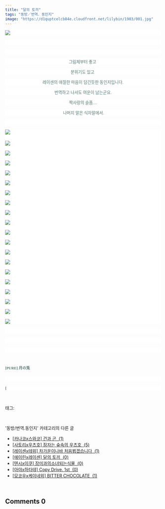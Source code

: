 ```yaml
---
title: "달의 토끼"
tags: "동방／번역．동인지"
image: "https://d1quptcelcb84e.cloudfront.net/lilybin/1903/001.jpg"
---
```

<div class="article">
<div class="area_view">
<p style="text-align: justify; background: white"><img src="{{ site.imgserver8 }}/lilybin/1903/001.jpg"/><span style="color:#557a74; font-family:돋움; font-size:10pt">
</span></p><p style="text-align: justify; background: white"> 
 </p><p style="text-align: center; background: white"> 
 </p><p style="text-align: center; background: white"><span style="color:#557a74; font-family:돋움; font-size:10pt">그림체부터 좋고 
</span></p><p style="text-align: center; background: white"><span style="color:#557a74; font-family:돋움; font-size:10pt">분위기도 있고 
</span></p><p style="text-align: center; background: white"><span style="color:#557a74; font-family:돋움; font-size:10pt">레이센의 애절한 마음이 담긴듯한 동인지입니다.
</span></p><p style="text-align: center; background: white"><span style="color:#557a74; font-family:돋움; font-size:10pt">번역하고 나서도 여운이 남는군요.
</span></p><p style="text-align: center; background: white"><span style="color:#557a74; font-family:돋움; font-size:10pt">짝사랑의 슬픔....
</span></p><p style="text-align: center; background: white"><span style="color:#557a74; font-family:돋움; font-size:10pt"> 나머지 말은 식자말에서.
</span></p><p style="text-align: justify; background: white"> 
 </p><p style="text-align: justify; background: white"><img src="{{ site.imgserver8 }}/lilybin/1903/002.jpg"/><span style="font-family:돋움; font-size:10pt"><span style="color:black"><br/><br/><img src="{{ site.imgserver8 }}/lilybin/1903/003.jpg"/><br/><br/><img src="{{ site.imgserver8 }}/lilybin/1903/004.jpg"/><br/><br/><img src="{{ site.imgserver8 }}/lilybin/1903/005.jpg"/><br/><br/><img src="{{ site.imgserver8 }}/lilybin/1903/006.jpg"/><br/><br/><img src="{{ site.imgserver8 }}/lilybin/1903/007.jpg"/><br/><br/><img src="{{ site.imgserver8 }}/lilybin/1903/008.jpg"/><br/><br/><img src="{{ site.imgserver8 }}/lilybin/1903/009.jpg"/><br/><br/><img src="{{ site.imgserver8 }}/lilybin/1903/010.jpg"/><br/><br/><img src="{{ site.imgserver8 }}/lilybin/1903/011.jpg"/><br/><br/><img src="{{ site.imgserver8 }}/lilybin/1903/012.jpg"/><br/><br/><img src="{{ site.imgserver8 }}/lilybin/1903/013.jpg"/><br/><br/><img src="{{ site.imgserver8 }}/lilybin/1903/014.jpg"/><br/><br/><img src="{{ site.imgserver8 }}/lilybin/1903/015.jpg"/><br/><br/><img src="{{ site.imgserver8 }}/lilybin/1903/016.jpg"/><br/><br/><img src="{{ site.imgserver8 }}/lilybin/1903/017.jpg"/><br/><br/><img src="{{ site.imgserver8 }}/lilybin/1903/018.jpg"/><br/><br/><img src="{{ site.imgserver8 }}/lilybin/1903/019.jpg"/><br/><br/><img src="{{ site.imgserver8 }}/lilybin/1903/020.jpg"/><br/><br/><img src="{{ site.imgserver8 }}/lilybin/1903/021.jpg"/></span><span style="color:#557a74">
</span></span></p><p style="text-align: justify; background: white">
 </p><p style="text-align: justify; background: white">
 </p><p style="text-align: justify; background: white">
 </p><p style="text-align: justify; background: white"></p><h1><span style="color:#557a74; font-family:돋움"><span style="font-size:9pt">[PURE] 月の兎</span><span style="font-size:24pt">
</span></span></h1><p></p><p style="text-align: justify; background: white">
 </p><p style="text-align: justify; background: white"><span style="color:#557a74; font-family:돋움; font-size:10pt"><strong>[</strong>
</span></p>
</div></div><br/>
<div class="tagTrail">
<p>태그: </p>
<ul>
</ul>
</div><br/>
<div class="another">
<p>'동방/번역.동인지' 카테고리의 다른 글</p>
<ul>
<li><a href="/lilybin_1906">
[카나코x스와코] 건과 곤  (1)
</a></li>
<li><a href="/lilybin_1905">
[사토리x우츠호] 잠자는 숲속의 우츠호  (5)
</a></li>
<li><a href="/lilybin_1904">
[레이센x테위] 차가운이나바 처음뵙겠습니다  (1)
</a></li>
<li><a href="/lilybin_1903">
[에이린x레이센] 달의 토끼  (0)
</a></li>
<li><a href="/lilybin_1902">
[텐시x이쿠] 장미과의소녀되는식물  (0)
</a></li>
<li><a href="/lilybin_1901">
[아야x하타테] Copy Drive. 1st  (0)
</a></li>
<li><a href="/lilybin_1900">
[모코우x케이네외] BITTER CHOCOLATE  (1)
</a></li>
</ul>
</div><br/>
<div class="comment">
<h2 class="bold">Comments <span id="commentCount1903">0</span></h2>
<div style="clear:both;">
<div id="entry1903Comment" style="display:block">
</div>
</div>
</div><br/>
<br/>
<p id="refer"></p>
<br/>

